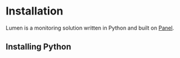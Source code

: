 # Installation

Lumen is a monitoring solution written in Python and built on [Panel](https://panel.holoviz.org/).

## Installing Python
